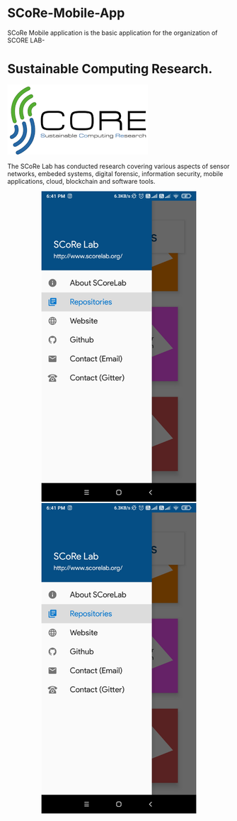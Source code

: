 # SCoRe-Mobile-App
SCoRe Mobile application is the basic application for the organization of SCORE LAB-
# Sustainable Computing Research.
![LOGO](https://github.com/dhawankrish654/SCoRe-Mobile-App/blob/master/download.png)

The SCoRe Lab has conducted research covering various aspects of sensor networks, embeded systems, digital forensic, information security, mobile applications, cloud, blockchain and software tools.
<p align="center">
  <img src="https://github.com/dhawankrish654/SCoRe-Mobile-App/blob/master/Screenshot_2020-10-04-18-41-22-833_org.scorelab.scorelab.jpg" width="350" title="hover text">
  <img src="https://github.com/dhawankrish654/SCoRe-Mobile-App/blob/master/Screenshot_2020-10-04-18-41-22-833_org.scorelab.scorelab.jpg" width="350" alt="accessibility text">
</p>


